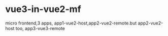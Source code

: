 # vue3-in-vue2-mf
micro frontend,3 apps, app1-vue2-host,app2-vue2-remote.but app2-vue2-host too, app3-vue3-remote
